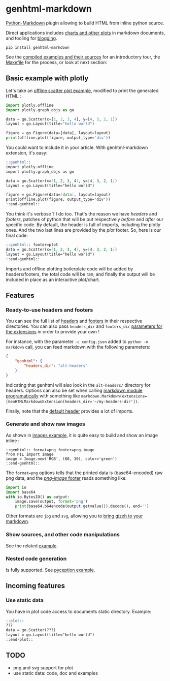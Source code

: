 # genhtml-markdown
[Python-Markdown](http://pythonhosted.org/Markdown/) plugin allowing to build HTML from inline python source.

Direct applications includes [charts and other plots](https://plot.ly/python/) in markdown documents, and tooling for [blogging](https://blog.getpelican.com/).

    pip install genhtml-markdown

See the [compiled examples and their sources](examples/) for an introductory tour, the [Makefile](Makefile) for the process, or look at next section:


## Basic example with plotly
Let's take an [offline scatter plot example](https://plot.ly/python/getting-started/#initialization-for-offline-plotting), modified to print the generated HTML :

```python
import plotly.offline
import plotly.graph_objs as go

data = go.Scatter(x=[1, 2, 3, 4], y=[4, 3, 2, 1])
layout = go.Layout(title="hello world")

figure = go.Figure(data=[data], layout=layout)
print(offline.plot(figure, output_type='div'))
```

You could want to include it in your article. With genhtml-markdown extension, it's easy:

```markdown
::genhtml::
import plotly.offline
import plotly.graph_objs as go

data = go.Scatter(x=[1, 2, 3, 4], y=[4, 3, 2, 1])
layout = go.Layout(title="hello world")

figure = go.Figure(data=[data], layout=layout)
print(offline.plot(figure, output_type='div'))
::end-genhtml::
```

You think it's verbose ? I do too. That's the reason we have *headers* and *footers*, patches of python that will be put respectively *before* and *after* our specific code. By default, the header is full of imports, including the plotly ones. And the two last lines are provided by the *plot* footer. So, here is our final code:

```markdown
::genhtml:: footer=plot
data = go.Scatter(x=[1, 2, 3, 4], y=[4, 3, 2, 1])
layout = go.Layout(title="hello world")
::end-genhtml::
```

Imports and offline plotting boilerplate code will be added by headers/footers, the total code will be ran, and finally the output will be included in place as an interactive plot/chart.


## Features

### Ready-to-use headers and footers
You can see the full list of [headers](headers/) and [footers](footers/) in their respective directories. You can also pass `headers_dir` and `footers_dir` [parameters for the extensions](https://python-markdown.github.io/cli/#using-extensions) in order to provide your own !

For instance, with the parameter `-c config.json` added to `python -m markdown` call, you can feed markdown with the following parameters:

```json
{
	"genhtml": {
		"headers_dir": "alt-headers"
	}
}
```

Indicating that genhtml will also look in the `alt-headers/` directory for headers.
Options can also be set when calling [markdown module programatically](https://python-markdown.github.io/extensions/api/#configsettings) with something like `markdown.Markdown(extensions=[GenHTMLMarkdownExtension(headers_dir='~/my-headers-dir'])`.

Finally, note that the [default header](headers/default.py) provides a lot of imports.

### Generate and show raw images
As shown in [images example](examples/images.mkd),
it is quite easy to build and show an image inline :

    ::genhtml:: format=png footer=png-image
    from PIL import Image
    image = Image.new('RGB', (60, 30), color='green')
    ::end-genhtml::

The `format=png` options tells that the printed data is (base64-encoded) raw png data,
and the [*png-image* footer](genhtml/footers/png-image.py) reads something like:

```python
import io
import base64
with io.BytesIO() as output:
    image.save(output, format='png')
    print(base64.b64encode(output.getvalue()).decode(), end='')
```

Other formats are `jpg` and `svg`, allowing you to [bring gizeh to your markdown](https://github.com/Zulko/gizeh).


### Show sources, and other code manipulations
See the related [example](examples/arbitrary-python.mkd).

### Nested code generation
Is fully supported. See [pyception example](examples/pyception.mkd).


## Incoming features
### Use static data
You have in plot code access to documents static directory. Example:

```markdown
::plot::
???
data = go.Scatter(???)
layout = go.Layout(title="hello world")
::end-plot::
```


## TODO
- png and svg support for plot
- use static data: code, doc and examples
